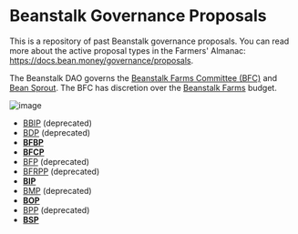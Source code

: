 # Beanstalk Governance Proposals

This is a repository of past Beanstalk governance proposals. You can read more about the active proposal types in the Farmers' Almanac: https://docs.bean.money/governance/proposals.

The Beanstalk DAO governs the [Beanstalk Farms Committee (BFC)](https://docs.bean.money/governance/beanstalk-farms#beanstalk-farms-committee) and [Bean Sprout](https://docs.bean.money/governance/bean-sprout). The BFC has discretion over the [Beanstalk Farms](https://docs.bean.money/governance/beanstalk-farms) budget.

![image](https://user-images.githubusercontent.com/28496268/185769076-66b6c6e6-8f37-42a8-9b4b-b982c5a4159c.png)

- [BBIP](bbip/) (deprecated)
- [BDP](bdp/) (deprecated)
- [**BFBP**](bfbp/)
- [**BFCP**](bfcp/)
- [BFP](bfp/) (deprecated)
- [BFRPP](bfrpp/) (deprecated)
- [**BIP**](bip/)
- [BMP](bmp/) (deprecated)
- [**BOP**](bop/)
- [BPP](bpp/) (deprecated)
- [**BSP**](bsp/)
